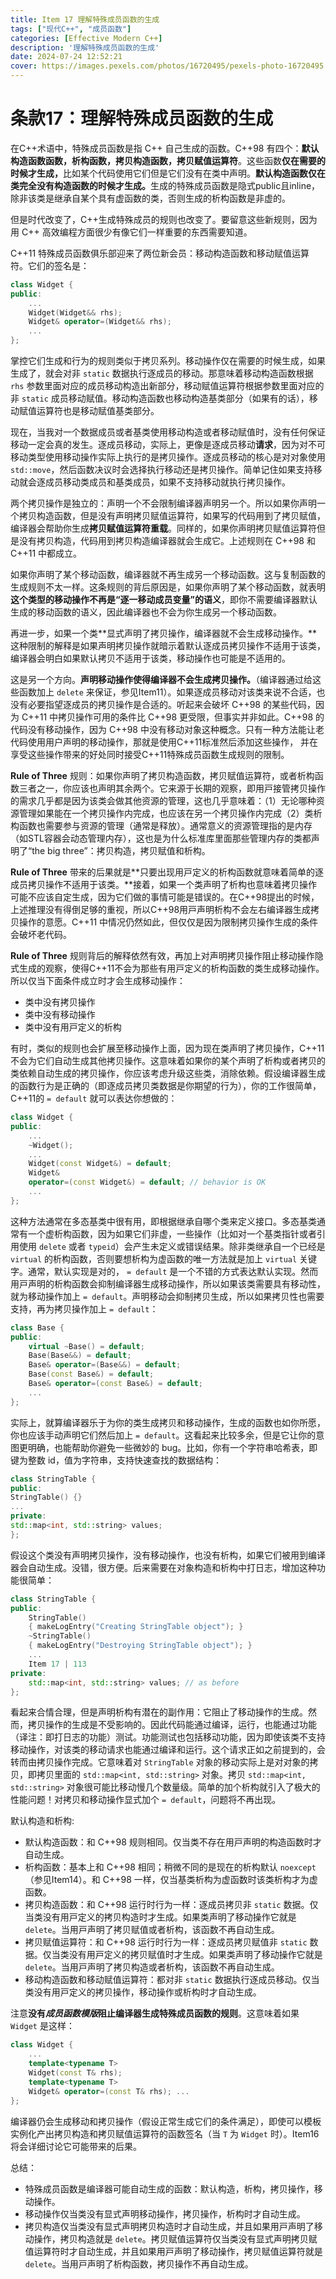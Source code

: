 ```yaml
---
title: Item 17 理解特殊成员函数的⽣成
tags: ["现代C++", "成员函数"]
categories: [Effective Modern C++]
description: '理解特殊成员函数的⽣成'
date: 2024-07-24 12:52:21
cover: https://images.pexels.com/photos/16720495/pexels-photo-16720495.jpeg
---
```


# 条款17：理解特殊成员函数的生成

在C++术语中，特殊成员函数是指 C++ ⾃⼰⽣成的函数。C++98 有四个：**默认构造函数函数，析构函数，拷⻉构造函数，拷⻉赋值运算符**。这些函数**仅在需要的时候才⽣成，**⽐如某个代码使⽤它们但是它们没有在类中声明。**默认构造函数仅在类完全没有构造函数的时候才⽣成。**⽣成的特殊成员函数是隐式public且inline，除⾮该类是继承⾃某个具有虚函数的类，否则⽣成的析构函数是⾮虚的。

但是时代改变了，C++⽣成特殊成员的规则也改变了。要留意这些新规则，因为⽤ C++ ⾼效编程⽅⾯很少有像它们⼀样重要的东西需要知道。

C++11 特殊成员函数俱乐部迎来了两位新会员：移动构造函数和移动赋值运算符。它们的签名是：

```cpp
class Widget {
public:
    ...
    Widget(Widget&& rhs);
    Widget& operator=(Widget&& rhs);
    ...
};
```

掌控它们⽣成和⾏为的规则类似于拷⻉系列。移动操作仅在需要的时候⽣成，如果⽣成了，就会对⾮ `static` 数据执⾏逐成员的移动。那意味着移动构造函数根据 `rhs` 参数⾥⾯对应的成员移动构造出新部分，移动赋值运算符根据参数⾥⾯对应的⾮ `static` 成员移动赋值。移动构造函数也移动构造基类部分（如果有的话），移动赋值运算符也是移动赋值基类部分。

现在，当我对⼀个数据成员或者基类使⽤移动构造或者移动赋值时，没有任何保证移动⼀定会真的发⽣。逐成员移动，实际上，更像是逐成员移动**请求**，因为对不可移动类型使⽤移动操作实际上执⾏的是拷⻉操作。逐成员移动的核⼼是对对象使⽤ `std::move`，然后函数决议时会选择执⾏移动还是拷⻉操作。简单记住如果⽀持移动就会逐成员移动类成员和基类成员，如果不⽀持移动就执⾏拷⻉操作。

两个拷⻉操作是独⽴的：声明⼀个不会限制编译器声明另⼀个。所以如果你声明⼀个拷⻉构造函数，但是没有声明拷⻉赋值运算符，如果写的代码⽤到了拷⻉赋值，编译器会帮助你⽣成**拷⻉赋值运算符重载**。同样的，如果你声明拷⻉赋值运算符但是没有拷⻉构造，代码⽤到拷⻉构造编译器就会⽣成它。上述规则在 C++98 和 C++11 中都成⽴。

如果你声明了某个移动函数，编译器就不再⽣成另⼀个移动函数。这与复制函数的⽣成规则不太⼀样。这条规则的背后原因是，如果你声明了某个移动函数，就表明**这个类型的移动操作不再是“逐⼀移动成员变量”的语义**，即你不需要编译器默认⽣成的移动函数的语义，因此编译器也不会为你⽣成另⼀个移动函数。

再进⼀步，如果⼀个类**显式声明了拷⻉操作，编译器就不会⽣成移动操作。**这种限制的解释是如果声明拷⻉操作就暗⽰着默认逐成员拷⻉操作不适⽤于该类，编译器会明⽩如果默认拷⻉不适⽤于该类，移动操作也可能是不适⽤的。

这是另⼀个⽅向。**声明移动操作使得编译器不会⽣成拷⻉操作。**（编译器通过给这些函数加上 `delete` 来保证，参⻅Item11）。如果逐成员移动对该类来说不合适，也没有必要指望逐成员的拷贝操作是合适的。听起来会破坏 C++98 的某些代码，因为 C++11 中拷⻉操作可⽤的条件⽐ C++98 更受限，但事实并⾮如此。C++98 的代码没有移动操作，因为 C++98 中没有移动对象这种概念。只有⼀种⽅法能让⽼代码使用用户声明的移动操作，那就是使⽤C++11标准然后添加这些操作， 并在享受这些操作带来的好处同时接受C++11特殊成员函数⽣成规则的限制。

**Rule of Three** 规则：如果你声明了拷⻉构造函数，拷⻉赋值运算符，或者析构函数三者之⼀，你应该也声明其余两个。它来源于⻓期的观察，即⽤⼾接管拷⻉操作的需求⼏乎都是因为该类会做其他资源的管理，这也⼏乎意味着：（1）⽆论哪种资源管理如果能在⼀个拷⻉操作内完成，也应该在另⼀个拷⻉操作内完成（2）类析构函数也需要参与资源的管理（通常是释放）。通常意义的资源管理指的是内存（如STL容器会动态管理内存），这也是为什么标准库⾥⾯那些管理内存的类都声明了“the big three”：拷⻉构造，拷⻉赋值和析构。

**Rule of Three** 带来的后果就是**只要出现⽤⼾定义的析构函数就意味着简单的逐成员拷⻉操作不适⽤于该类。**接着，如果⼀个类声明了析构也意味着拷⻉操作可能不应该⾃定⽣成，因为它们做的事情可能是错误的。在C++98提出的时候，上述推理没有得倒⾜够的重视，所以C++98⽤⼾声明析构不会左右编译器⽣成拷⻉操作的意愿。C++11 中情况仍然如此，但仅仅是因为限制拷⻉操作⽣成的条件会破坏⽼代码。

**Rule of Three** 规则背后的解释依然有效，再加上对声明拷⻉操作阻⽌移动操作隐式⽣成的观察，使得C++11不会为那些有⽤⼾定义的析构函数的类⽣成移动操作。所以仅当下⾯条件成⽴时才会⽣成移动操作：

- 类中没有拷⻉操作
- 类中没有移动操作
- 类中没有⽤⼾定义的析构

有时，类似的规则也会扩展⾄移动操作上⾯，因为现在类声明了拷⻉操作，C++11 不会为它们⾃动⽣成其他拷⻉操作。这意味着如果你的某个声明了析构或者拷⻉的类依赖⾃动⽣成的拷⻉操作，你应该考虑升级这些类，消除依赖。假设编译器⽣成的函数⾏为是正确的（即逐成员拷⻉类数据是你期望的⾏为），你的⼯作很简单，C++11的 `= default` 就可以表达你想做的：

```cpp
class Widget {
public:
    ...
    ~Widget();
    ...
    Widget(const Widget&) = default;
    Widget&
    operator=(const Widget&) = default; // behavior is OK
    ...
};
```

这种⽅法通常在多态基类中很有⽤，即根据继承⾃哪个类来定义接口。多态基类通常有⼀个虚析构函数，因为如果它们⾮虚，⼀些操作（⽐如对⼀个基类指针或者引⽤使⽤ `delete` 或者 `typeid`）会产⽣未定义或错误结果。除⾮类继承⾃⼀个已经是 `virtual` 的析构函数，否则要想析构为虚函数的唯⼀⽅法就是加上 `virtual` 关键字。通常，默认实现是对的， `= default` 是⼀个不错的⽅式表达默认实现。然而⽤⼾声明的析构函数会抑制编译器⽣成移动操作，所以如果该类需要具有移动性，就为移动操作加上 `= default`。声明移动会抑制拷⻉⽣成，所以如果拷⻉性也需要⽀持，再为拷⻉操作加上 `= default`：

```cpp
class Base {
public:
    virtual ~Base() = default;
    Base(Base&&) = default;
    Base& operator=(Base&&) = default;
    Base(const Base&) = default;
    Base& operator=(const Base&) = default;
    ...
};
```

实际上，就算编译器乐于为你的类⽣成拷⻉和移动操作，⽣成的函数也如你所愿，你也应该⼿动声明它们然后加上 `= default`。这看起来⽐较多余，但是它让你的意图更明确，也能帮助你避免⼀些微妙的 bug。⽐如，你有⼀个字符串哈希表，即键为整数 id，值为字符串，⽀持快速查找的数据结构：

```cpp
class StringTable {
public:
StringTable() {}
...
private:
std::map<int, std::string> values;
};
```

假设这个类没有声明拷⻉操作，没有移动操作，也没有析构，如果它们被⽤到编译器会⾃动⽣成。没错，很⽅便。后来需要在对象构造和析构中打⽇志，增加这种功能很简单：

```cpp
class StringTable {
public:
    StringTable()
    { makeLogEntry("Creating StringTable object"); }
    ~StringTable()
    { makeLogEntry("Destroying StringTable object"); }
    ...
    Item 17 | 113
private:
    std::map<int, std::string> values; // as before
};
```

看起来合情合理，但是声明析构有潜在的副作⽤：它阻⽌了移动操作的⽣成。然而，拷⻉操作的⽣成是不受影响的。因此代码能通过编译，运⾏，也能通过功能（译注：即打⽇志的功能）测试。功能测试也包括移动功能，因为即使该类不⽀持移动操作，对该类的移动请求也能通过编译和运⾏。这个请求正如之前提到的，会转而由拷⻉操作完成。它意味着对 `StringTable` 对象的移动实际上是对对象的拷⻉，即拷⻉⾥⾯的 `std::map<int, std::string>` 对象。拷⻉ `std::map<int, std::string>` 对象很可能⽐移动慢⼏个数量级。简单的加个析构就引⼊了极⼤的性能问题！对拷⻉和移动操作显式加个 `= default`，问题将不再出现。

默认构造和析构:
- 默认构造函数：和 C++98 规则相同。仅当类不存在⽤⼾声明的构造函数时才⾃动⽣成。
- 析构函数：基本上和 C++98 相同；稍微不同的是现在的析构默认 `noexcept`（参⻅Item14）。和 C++98 ⼀样，仅当基类析构为虚函数时该类析构才为虚函数。
- 拷⻉构造函数：和 C++98 运⾏时⾏为⼀样：逐成员拷⻉⾮ `static` 数据。仅当类没有⽤⼾定义的拷⻉构造时才⽣成。如果类声明了移动操作它就是 `delete`。当⽤⼾声明了拷⻉赋值或者析构，该函数不再⾃动⽣成。
- 拷⻉赋值运算符：和 C++98 运⾏时⾏为⼀样：逐成员拷⻉赋值⾮ `static` 数据。仅当类没有⽤⼾定义的拷⻉赋值时才⽣成。如果类声明了移动操作它就是 `delete`。当⽤⼾声明了拷⻉构造或者析构，该函数不再⾃动⽣成。
- 移动构造函数和移动赋值运算符：都对⾮ `static` 数据执⾏逐成员移动。仅当类没有⽤⼾定义的拷⻉操作，移动操作或析构时才⾃动⽣成。
  
注意**没有*成员函数模版*阻⽌编译器⽣成特殊成员函数的规则**。这意味着如果 `Widget` 是这样：

```cpp
class Widget {
    ...
    template<typename T>
    Widget(const T& rhs);
    template<typename T>
    Widget& operator=(const T& rhs); ...
};
```

编译器仍会⽣成移动和拷⻉操作（假设正常⽣成它们的条件满⾜），即使可以模板实例化产出拷⻉构造和拷⻉赋值运算符的函数签名（当 `T` 为 `Widget` 时）。Item16 将会详细讨论它可能带来的后果。

总结：
- 特殊成员函数是编译器可能⾃动⽣成的函数：默认构造，析构，拷⻉操作，移动操作。
- 移动操作仅当类没有显式声明移动操作，拷⻉操作，析构时才⾃动⽣成。
- 拷⻉构造仅当类没有显式声明拷⻉构造时才⾃动⽣成，并且如果⽤⼾声明了移动操作，拷⻉构造就是 `delete`。拷⻉赋值运算符仅当类没有显式声明拷⻉赋值运算符时才⾃动⽣成，并且如果⽤⼾声明了移动操作，拷⻉赋值运算符就是 `delete`。当⽤⼾声明了析构函数，拷⻉操作不再⾃动⽣成。

